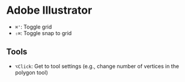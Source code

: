 # Adobe Illustrator

- `⌘'`: Toggle grid
- `⇧⌘`: Toggle snap to grid

## Tools

- `⌥Click`: Get to tool settings (e.g., change number of vertices in the polygon tool)
